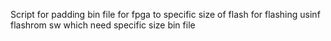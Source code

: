 Script for padding bin file for fpga to specific size of flash for flashing usinf flashrom sw which need specific size bin file





